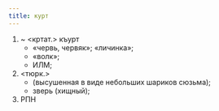 ```yaml
---
title: курт
---
```


1. ~ <кртат.> къурт
    * «червь, червяк»; «личинка»;
    * «волк»;
    * ИЛМ;
2. <тюрк.>
    * (высушенная в виде небольших шариков сюзьма);
    * зверь (хищный);
3. РПН
